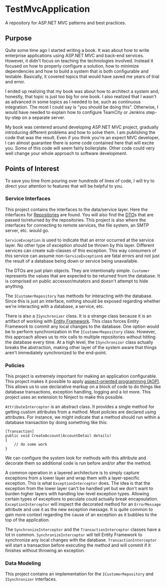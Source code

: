 # TestMvcApplication

A repository for ASP.NET MVC patterns and best practices.

## Purpose
Quite some time ago I started writing a book. It was about how to write enterprise applications using ASP.NET MVC and back-end services. However, it didn't focus on teaching the technologies involved. Instead it focused on how to properly configure a solution, how to minimize dependencies and how to build a system that is both configurable and testable. Basically, it covered topics that would have saved me years of trial and error.

I ended up realizing that my book was about how to architect a system and, honestly, that topic is just too big for one book. I also realized that I wasn't as advanced in some topics as I needed to be, such as continuous integration. The most I could say is "you should be doing this". Otherwise, I would have needed to explain how to configure TeamCity or Jenkins step-by-step on a separate server.

My book was centered around developing ASP.NET MVC project, gradually introducing different problems and how to solve them. I am publishing the code that was the result. Even if you think you're an expect MVC developer, I can almost guarantee there is some code contained here that will excite you. Some of this code will seem fairly boilerplate. Other code could very well change your whole approach to software development.

## Points of Interest
To save you time from pouring over hundreds of lines of code, I will try to direct your attention to features that will be helpful to you.

### Service Interfaces
This project contains the interfaces to the data/service layer. Here the interfaces for [Repositories](http://martinfowler.com/eaaCatalog/repository.html) are found. You will also find the [DTO](http://martinfowler.com/eaaCatalog/dataTransferObject.html)s that are passed to/returned by the repositories. This project is also where the interfaces for connecting to remote services, the file system, an SMTP server, etc. would go.

`ServiceException` is used to indicate that an error occurred at the service layer. No other type of exception should be thrown by this layer. Different services can create sub-classes of this exception. This way consumers of this service can assume non-`ServiceException`s are fatal errors and not just the result of a database being down or service being unavailable.

The DTOs are just plain objects. They are intentionally simple. `Customer` represents the values that are expected to be returned from the database. It is comprised on public accessor/mutators and doesn't attempt to hide anything.

The `ICustomerRepository` has methods for interacting with the database. Since this is just an interface, nothing should be exposed regarding whether we're interacting with a database, a service, etc.

There is also a `ISynchronizer` class. It is a strange class because it is an artifact of working with [Entity Framework](http://msdn.microsoft.com/en-us/data/ef.aspx). This class forces Entity Framework to commit any local changes to the database. One option would be to perform synchronization in the `ICustomerRepository` class. However, this approach allows us to mix calls to multiple repositories without hitting the database every time. At a high level, the `ISynchronizer` class actually breaks the abstraction, making other layer of the system aware that things aren't immediately synchronized to the end-point.

### Policies
This project is extremely important for making an application configurable. This project makes it possible to apply [aspect-oriented programming (AOP)](http://en.wikipedia.org/wiki/Aspect-oriented_programming). This allows us to use declarative markup on a block of code to do things like database transactions, exception handling, logging and a lot more. This project uses an extension to Ninject to make this possible.

`AttributeInterceptor` is an abstract class. It provides a single method for getting custom attributes from a method. Most policies are declared using attributes. For instance, we might indicate that a method should run within a database transaction by doing something like this:

    [Transaction]
    public void CreateAccount(AccountDetail details)
    {
        // do some work
    }

We can configure the system look for methods with this attribute and decorate them so additional code is run before and/or after the method.

A common operation in a layered architecture is to simply capture exceptions from a lower layer and wrap them with a layer-specific exception. This is what `ExceptionInterceptor` does. The idea is that the exception from the lower layer can't be handled yet but we don't want to burden higher layers with handling low-level exception types. Allowing certain types of exceptions to peculate could actually break encapsulation. `ExceptionInterceptor` will inspect the decorated method for an `ErrorMessage` attribute and use it as the new exception message. It is quite common to gain more context regarding the cause of an exception as it bubbles to the top of the application.

The `SynchronizeInterceptor` and the `TransactionInterceptor` classes have a lot in common. `SynchronizeInterceptor` will tell Entity Framework to synchronize any local changes with the database. `TransactionInterceptor` will start a transaction before executing the method and will commit if it finishes without throwing an exception.

### Data Modeling
This project contains an implementation for the `ICustomerRepository` and `ISynchronizer` interfaces.
